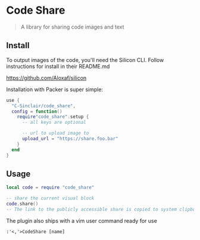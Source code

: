 # Code Share

> A library for sharing code images and text

## Install

To output images of the code, you'll need the Silicon CLI. Follow instructions for install in their README.md

<https://github.com/Aloxaf/silicon>

Installation with Packer is super simple:

```lua
use {
  "C-Sinclair/code_share",
  config = function()
    require"code_share".setup {
      -- all keys are optional

      -- url to upload image to
      upload_url = "https://share.foo.bar"
    }
  end
}
```

## Usage

```lua
local code = require "code_share"

-- share the current visual block
code.share()
-- The link to the publicly accessible share is copied to system clipboard
```

The plugin also ships with a vim user command ready for use

```vim
:'<,'>CodeShare [name]
```
